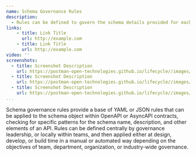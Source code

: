 ```yaml
---
name: Schema Governance Rules
description: 
  - Rules can be defined to govern the schema details provided for each API, leveraging the schema object for OpenAPI or AsyncAPI contracts, but then apply specific ruling looking for common patterns to be present like the schema name and description meeting specific guidelines regarding what is expected of a schema.
links:
    - title: Link Title
      url: http://example.com      
    - title: Link Title
      url: http://example.com                   
video: ''
screenshots:
  - title: Screenshot Description
    url: https://postman-open-technologies.github.io/lifecycle//images/postman-screenshot.png          
  - title: Screenshot Description
    url: https://postman-open-technologies.github.io/lifecycle//images/postman-screenshot.png  
  - title: Screenshot Description
    url: https://postman-open-technologies.github.io/lifecycle//images/postman-screenshot.png    
...
```

Schema governance rules provide a base of YAML or JSON rules that can be applied to the schema object within OpenAPI or AsyncAPI contracts, checking for specific patterns for the schema name, description, and other elements of an API. Rules can be defined centrally by governance leadership, or locally within teams, and then applied either at design, develop, or build time in a manual or automated way depending on the objectives of team, department, organization, or industry-wide governance.